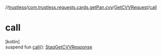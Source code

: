 //[trustless](../../../index.md)/[com.trustless.requests.cards.getPan.cvv](../index.md)/[GetCVVRequest](index.md)/[call](call.md)

# call

[kotlin]\
suspend fun [call](call.md)(): [StaqGetCVVResponse](../../com.trustless.requests.cards/-staq-get-c-v-v-response/index.md)
